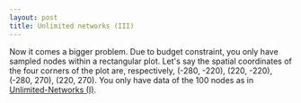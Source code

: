 ```yaml
---
layout: post
title: Unlimited networks (III)
---
```


Now it comes a bigger problem. Due to budget constraint, you only have sampled nodes within a rectangular plot.  Let's say the spatial coordinates of the four corners of the plot are, respectively, (-280, -220), (220, -220), (-280, 270), (220, 270). You only have data of the 100 nodes as in [Unlimited-Networks (I)](http://hhsieh.github.io/2016-10-30-Unlimited-Networks-1).


